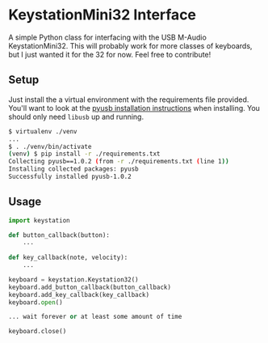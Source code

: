 # KeystationMini32 Interface

A simple Python class for interfacing with the USB M-Audio KeystationMini32. 
This will probably work for more classes of keyboards, but I just wanted it for
the 32 for now. Feel free to contribute!

## Setup

Just install the a virtual environment with the requirements file provided. 
You'll want to look at the 
[pyusb installation instructions](https://github.com/pyusb/pyusb) when 
installing. You should only need `libusb` up and running.

```bash
$ virtualenv ./venv
...
$ . ./venv/bin/activate
(venv) $ pip install -r ./requirements.txt
Collecting pyusb==1.0.2 (from -r ./requirements.txt (line 1))
Installing collected packages: pyusb
Successfully installed pyusb-1.0.2
```

## Usage
```python
import keystation

def button_callback(button):
    ...
    
def key_callback(note, velocity):
    ...

keyboard = keystation.Keystation32()
keyboard.add_button_callback(button_callback)
keyboard.add_key_callback(key_callback)
keyboard.open()

... wait forever or at least some amount of time

keyboard.close()
```

